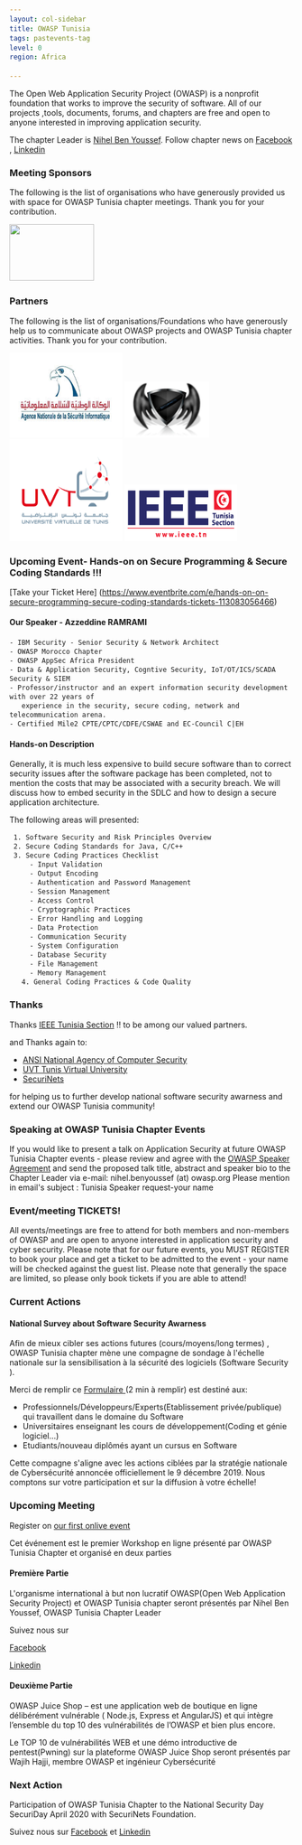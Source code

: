 ```yaml
---
layout: col-sidebar
title: OWASP Tunisia
tags: pastevents-tag
level: 0
region: Africa

---
```


The Open Web Application Security Project (OWASP) is a nonprofit foundation that works to improve the security of software. All of our projects ,tools, documents, forums, and chapters are free and open to anyone interested in improving application security. 

The chapter Leader is  [Nihel Ben Youssef](nihel.benyoussef@owasp.org). Follow chapter news on  [Facebook](https://www.facebook.com/OWASP.Tunisia.Chapter.Official) ,   [Linkedin](https://www.linkedin.com/groups/8591169/)


### Meeting Sponsors
The following is the list of organisations who have generously provided us with space for OWASP Tunisia chapter meetings.
Thank you for your contribution.


<img src="https://www.keejob.com/media/recruiter/recruiter_16995/logo-16995-20190221-123822.jpg" width="150" height="100">

### Partners
The following is the list of organisations/Foundations who have generously help us to communicate about OWASP projects and OWASP Tunisia chapter activities. Thank you for your contribution.


<img src="assets/images/ansi.jpg" width="200" height="150"> <img src="assets/images/securinets.jpg" width="150" height="100"> <img src="assets/images/uvtt.png" width="200" height="180"> <img src="assets/images/tunisia-section-logo.jpg" width="200" height="100">

<!--![axians](https://www.keejob.com/media/recruiter/recruiter_16995/logo-16995-20190221-123822.jpg)-->

### Upcoming Event- Hands-on on Secure Programming & Secure Coding Standards !!!

[Take your Ticket Here] (https://www.eventbrite.com/e/hands-on-on-secure-programming-secure-coding-standards-tickets-113083056466)

#### Our Speaker - Azzeddine RAMRAMI

    - IBM Security - Senior Security & Network Architect
    - OWASP Morocco Chapter
    - OWASP AppSec Africa President
    - Data & Application Security, Cogntive Security, IoT/OT/ICS/SCADA Security & SIEM
    - Professor/instructor and an expert information security development with over 22 years of 
       experience in the security, secure coding, network and telecommunication arena.
    - Certified Mile2 CPTE/CPTC/CDFE/CSWAE and EC-Council C|EH

#### Hands-on Description
Generally, it is much less expensive to build secure software than to correct security issues after the software package has been completed, not to mention the costs that may be associated with a security breach. We will discuss how to embed security in the SDLC and how to design a secure application architecture.

The following areas will presented:

     1. Software Security and Risk Principles Overview
     2. Secure Coding Standards for Java, C/C++
     3. Secure Coding Practices Checklist
         - Input Validation
         - Output Encoding
         - Authentication and Password Management
         - Session Management
         - Access Control
         - Cryptographic Practices
         - Error Handling and Logging
         - Data Protection
         - Communication Security
         - System Configuration
         - Database Security
         - File Management
         - Memory Management
       4. General Coding Practices & Code Quality


### Thanks

Thanks [IEEE Tunisia Section]( https://www.ieee.tn/) !! to be among our valued partners.

and Thanks again to:

 -  [ANSI National Agency of Computer Security]( https://www.ansi.tn/)
 -  [UVT Tunis Virtual University]( https://www.uvt.rnu.tn/)
 -  [SecuriNets]( https://www.securinets.com/)

 for helping us to further develop national software security awarness and extend our OWASP Tunisia community!


### Speaking at OWASP Tunisia Chapter Events
If you would like to present a talk on Application Security at future OWASP Tunisia Chapter events - please review and agree with the [OWASP Speaker Agreement](https://www.owasp.org/index.php/Speaker_Agreement) and send the proposed talk title, abstract and speaker bio to the Chapter Leader via e-mail: nihel.benyoussef (at) owasp.org
Please mention in email's subject : Tunisia Speaker request-your name 


###  Event/meeting TICKETS!
All events/meetings are free to attend for both members and non-members of OWASP and are open to anyone interested in application security and cyber security. Please note that for our future events, you MUST REGISTER to book your place and get a ticket to be admitted to the event - your name will be checked against the guest list. Please note that generally the space are limited, so please only book tickets if you are able to attend!

###  Current Actions

####  National Survey about Software Security Awarness
Afin de mieux cibler ses actions futures (cours/moyens/long termes) , OWASP Tunisia chapter mène une compagne de sondage  à l'échelle nationale sur la sensibilisation à la sécurité des logiciels (Software Security ).  

Merci de remplir ce   [Formulaire ](https://docs.google.com/forms/d/e/1FAIpQLSdhYuzbZvAeD5hyTikGkLMUVfPDuTEZuH10qx48zfzF7KFBug/viewform)(2 min à remplir) est destiné aux: 
 * Professionnels/Développeurs/Experts(Etablissement privée/publique) qui travaillent dans le domaine du Software
 * Universitaires enseignant les cours de développement(Coding et génie logiciel...) 
 * Etudiants/nouveau diplômés ayant un cursus en Software

Cette compagne s'aligne avec les actions ciblées par la stratégie nationale de Cybersécurité annoncée officiellement le 9 décembre 2019.
Nous comptons sur votre participation et sur la diffusion à votre échelle!
### Upcoming Meeting
Register on [our first onlive event](https://www.eventbrite.co.uk/e/owasp-tunisia-chapter-first-online-meeting-tickets-106113319796)

Cet événement est le premier Workshop en ligne présenté par OWASP Tunisia Chapter et organisé en deux parties

#### Première Partie

L'organisme international à but non lucratif OWASP(Open Web Application Security Project) et OWASP Tunisia chapter seront présentés par Nihel Ben Youssef, OWASP Tunisia Chapter Leader

Suivez nous sur

[Facebook](https://www.facebook.com/OWASP.Tunisia.Chapter.Official)

[Linkedin](https://www.linkedin.com/groups/8591169/)

#### Deuxième Partie

OWASP Juice Shop – est une application web de boutique en ligne délibérément vulnérable ( Node.js, Express et AngularJS) et qui intègre l’ensemble du top 10 des vulnérabilités de l’OWASP et bien plus encore.

Le TOP 10 de vulnérabilités WEB et une démo introductive de pentest(Pwning) sur la plateforme OWASP Juice Shop seront présentés par Wajih Hajji, membre OWASP et ingénieur Cybersécurité

### Next Action

Participation of OWASP Tunisia Chapter to the National Security Day SecuriDay April 2020 with SecuriNets Foundation. 


Suivez nous sur [Facebook](https://www.facebook.com/OWASP.Tunisia.Chapter.Official) et  [Linkedin](https://www.linkedin.com/groups/8591169/)
